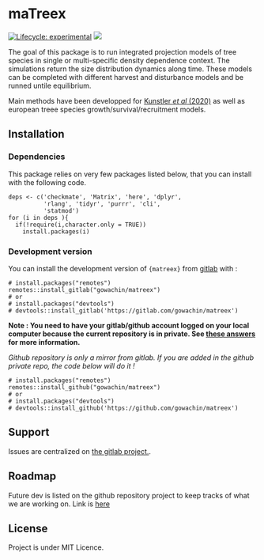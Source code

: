 # maTreex

<!-- badges: start -->

[![Lifecycle:
experimental](https://img.shields.io/badge/lifecycle-experimental-orange.svg)](https://www.tidyverse.org/lifecycle/#experimental)
[![](https://img.shields.io/badge/devel%20version-0.1.0-blue.svg)](https://gitlab.com/gowachin/matreex)

<!-- badges: end -->

The goal of this package is to run integrated projection models of tree species in single or multi-specific density dependence context. The simulations return the size distribution dynamics along time. These models can be completed with different harvest and disturbance models and be runned untile equilibrium.

Main methods have been developped for [Kunstler *et al* (2020)](https://doi.org/10.1111/1365-2745.13533) as well as european treee species growth/survival/recruitment models.

## Installation

### Dependencies

This package relies on very few packages listed below, that you can install with the following code.

```
deps <- c('checkmate', 'Matrix', 'here', 'dplyr', 
          'rlang', 'tidyr', 'purrr', 'cli', 
          'statmod')
for (i in deps ){
  if(!require(i,character.only = TRUE))
    install.packages(i)
```

### Development version

You can install the development version of `{matreex}` from [gitlab](https://gitlab.com/gowachin/matreex) with :

```
# install.packages("remotes")
remotes::install_gitlab("gowachin/matreex")
# or
# install.packages("devtools")
# devtools::install_gitlab('https://gitlab.com/gowachin/matreex')
```

**Note : You need to have your gitlab/github account logged on your local computer because the current repository is in private. See [these answers](https://stackoverflow.com/questions/21171142/how-to-install-r-package-from-private-repo-using-devtools-install-github) for more information.**

*Github repository is only a mirror from gitlab. If you are added in the github private repo, the code below will do it !*

```
# install.packages("remotes")
remotes::install_github("gowachin/matreex")
# or
# install.packages("devtools")
# devtools::install_github('https://github.com/gowachin/matreex')
```

## Support

Issues are centralized on [the gitlab project.](https://gitlab.com/gowachin/matreex/-/issues). 

## Roadmap

Future dev is listed on the github repository project to keep tracks of what we are working on.
Link is [here](https://github.com/gowachin/matreex/projects/1)

## License

Project is under MIT Licence.

<!--
## Suggestions for a good README
Every project is different, so consider which of these sections apply to yours. The sections used in the template are suggestions for most open source projects. Also keep in mind that while a README can be too long and detailed, too long is better than too short. If you think your README is too long, consider utilizing another form of documentation rather than cutting out information.

## Name
Choose a self-explaining name for your project.

## Description
Let people know what your project can do specifically. Provide context and add a link to any reference visitors might be unfamiliar with. A list of Features or a Background subsection can also be added here. If there are alternatives to your project, this is a good place to list differentiating factors.

## Badges
On some READMEs, you may see small images that convey metadata, such as whether or not all the tests are passing for the project. You can use Shields to add some to your README. Many services also have instructions for adding a badge.

## Visuals
Depending on what you are making, it can be a good idea to include screenshots or even a video (you'll frequently see GIFs rather than actual videos). Tools like ttygif can help, but check out Asciinema for a more sophisticated method.

## Installation
Within a particular ecosystem, there may be a common way of installing things, such as using Yarn, NuGet, or Homebrew. However, consider the possibility that whoever is reading your README is a novice and would like more guidance. Listing specific steps helps remove ambiguity and gets people to using your project as quickly as possible. If it only runs in a specific context like a particular programming language version or operating system or has dependencies that have to be installed manually, also add a Requirements subsection.

## Usage
Use examples liberally, and show the expected output if you can. It's helpful to have inline the smallest example of usage that you can demonstrate, while providing links to more sophisticated examples if they are too long to reasonably include in the README.

## Support
Tell people where they can go to for help. It can be any combination of an issue tracker, a chat room, an email address, etc.

## Roadmap
If you have ideas for releases in the future, it is a good idea to list them in the README.

## Contributing
State if you are open to contributions and what your requirements are for accepting them.

For people who want to make changes to your project, it's helpful to have some documentation on how to get started. Perhaps there is a script that they should run or some environment variables that they need to set. Make these steps explicit. These instructions could also be useful to your future self.

You can also document commands to lint the code or run tests. These steps help to ensure high code quality and reduce the likelihood that the changes inadvertently break something. Having instructions for running tests is especially helpful if it requires external setup, such as starting a Selenium server for testing in a browser.

## Authors and acknowledgment
Show your appreciation to those who have contributed to the project.

## License
For open source projects, say how it is licensed.

## Project status
If you have run out of energy or time for your project, put a note at the top of the README saying that development has slowed down or stopped completely. Someone may choose to fork your project or volunteer to step in as a maintainer or owner, allowing your project to keep going. You can also make an explicit request for maintainers.
-->

